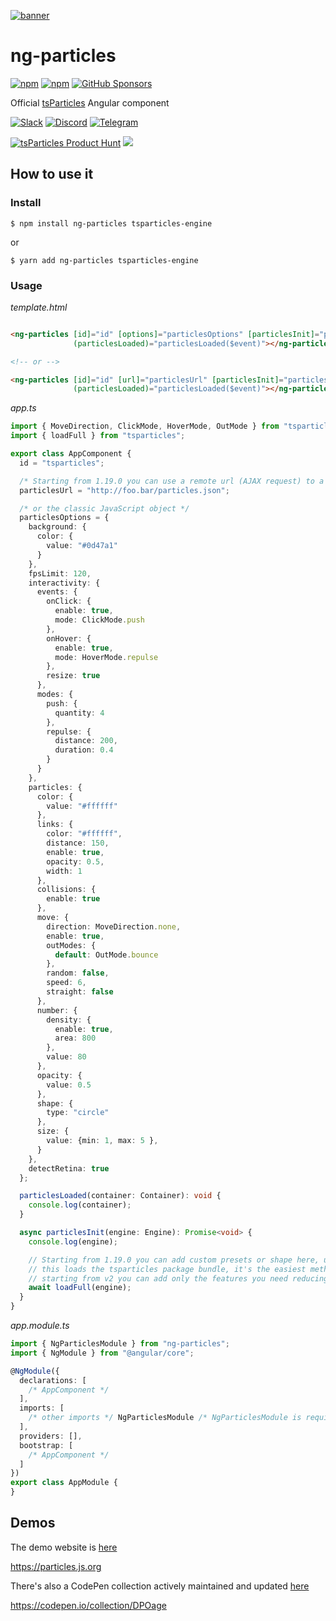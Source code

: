 [![banner](https://particles.js.org/images/banner3.png)](https://particles.js.org)

# ng-particles

[![npm](https://img.shields.io/npm/v/ng-particles)](https://www.npmjs.com/package/ng-particles) [![npm](https://img.shields.io/npm/dm/ng-particles)](https://www.npmjs.com/package/ng-particles) [![GitHub Sponsors](https://img.shields.io/github/sponsors/matteobruni)](https://github.com/sponsors/matteobruni)

Official [tsParticles](https://github.com/matteobruni/tsparticles) Angular component

[![Slack](https://particles.js.org/images/slack.png)](https://join.slack.com/t/tsparticles/shared_invite/enQtOTcxNTQxNjQ4NzkxLWE2MTZhZWExMWRmOWI5MTMxNjczOGE1Yjk0MjViYjdkYTUzODM3OTc5MGQ5MjFlODc4MzE0N2Q1OWQxZDc1YzI) [![Discord](https://particles.js.org/images/discord.png)](https://discord.gg/hACwv45Hme) [![Telegram](https://particles.js.org/images/telegram.png)](https://t.me/tsparticles)

[![tsParticles Product Hunt](https://api.producthunt.com/widgets/embed-image/v1/featured.svg?post_id=186113&theme=light)](https://www.producthunt.com/posts/tsparticles?utm_source=badge-featured&utm_medium=badge&utm_souce=badge-tsparticles") <a href="https://www.buymeacoffee.com/matteobruni"><img src="https://img.buymeacoffee.com/button-api/?text=Buy me a beer&emoji=🍺&slug=matteobruni&button_colour=5F7FFF&font_colour=ffffff&font_family=Arial&outline_colour=000000&coffee_colour=FFDD00"></a>

## How to use it

### Install

```shell
$ npm install ng-particles tsparticles-engine
```

or

```shell
$ yarn add ng-particles tsparticles-engine
```

### Usage

_template.html_

```html

<ng-particles [id]="id" [options]="particlesOptions" [particlesInit]="particlesInit"
              (particlesLoaded)="particlesLoaded($event)"></ng-particles>

<!-- or -->

<ng-particles [id]="id" [url]="particlesUrl" [particlesInit]="particlesInit"
              (particlesLoaded)="particlesLoaded($event)"></ng-particles>
```

_app.ts_

```typescript
import { MoveDirection, ClickMode, HoverMode, OutMode } from "tsparticles-engine";
import { loadFull } from "tsparticles";

export class AppComponent {
  id = "tsparticles";

  /* Starting from 1.19.0 you can use a remote url (AJAX request) to a JSON with the configuration */
  particlesUrl = "http://foo.bar/particles.json";

  /* or the classic JavaScript object */
  particlesOptions = {
    background: {
      color: {
        value: "#0d47a1"
      }
    },
    fpsLimit: 120,
    interactivity: {
      events: {
        onClick: {
          enable: true,
          mode: ClickMode.push
        },
        onHover: {
          enable: true,
          mode: HoverMode.repulse
        },
        resize: true
      },
      modes: {
        push: {
          quantity: 4
        },
        repulse: {
          distance: 200,
          duration: 0.4
        }
      }
    },
    particles: {
      color: {
        value: "#ffffff"
      },
      links: {
        color: "#ffffff",
        distance: 150,
        enable: true,
        opacity: 0.5,
        width: 1
      },
      collisions: {
        enable: true
      },
      move: {
        direction: MoveDirection.none,
        enable: true,
        outModes: {
          default: OutMode.bounce
        },
        random: false,
        speed: 6,
        straight: false
      },
      number: {
        density: {
          enable: true,
          area: 800
        },
        value: 80
      },
      opacity: {
        value: 0.5
      },
      shape: {
        type: "circle"
      },
      size: {
        value: {min: 1, max: 5 },
      }
    },
    detectRetina: true
  };

  particlesLoaded(container: Container): void {
    console.log(container);
  }

  async particlesInit(engine: Engine): Promise<void> {
    console.log(engine);

    // Starting from 1.19.0 you can add custom presets or shape here, using the current tsParticles instance (main)
    // this loads the tsparticles package bundle, it's the easiest method for getting everything ready
    // starting from v2 you can add only the features you need reducing the bundle size
    await loadFull(engine);
  }
}
```

_app.module.ts_

```typescript
import { NgParticlesModule } from "ng-particles";
import { NgModule } from "@angular/core";

@NgModule({
  declarations: [
    /* AppComponent */
  ],
  imports: [
    /* other imports */ NgParticlesModule /* NgParticlesModule is required*/
  ],
  providers: [],
  bootstrap: [
    /* AppComponent */
  ]
})
export class AppModule {
}
```

## Demos

The demo website is [here](https://particles.js.org)

<https://particles.js.org>

There's also a CodePen collection actively maintained and updated [here](https://codepen.io/collection/DPOage)

<https://codepen.io/collection/DPOage>
